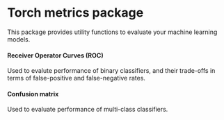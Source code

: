 Torch metrics package
====================

This package provides utility functions to evaluate your machine learning models.


#### Receiver Operator Curves (ROC)

Used to evalute performance of binary classifiers, and their trade-offs in terms of false-positive and false-negative rates.


#### Confusion matrix

Used to evaluate performance of multi-class classifiers.